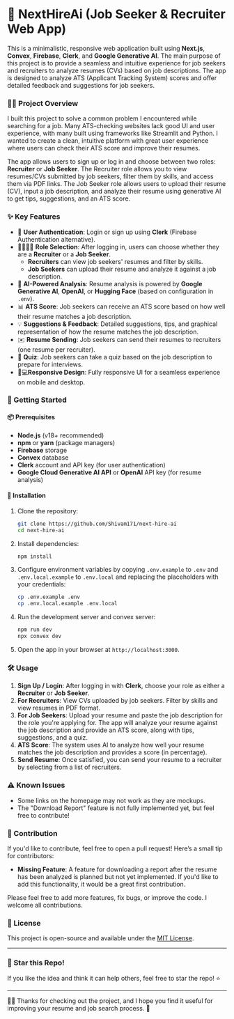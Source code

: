 # 🚀 NextHireAi (Job Seeker & Recruiter Web App)

This is a minimalistic, responsive web application built using **Next.js**, **Convex**, **Firebase**, **Clerk**, and **Google Generative AI**. The main purpose of this project is to provide a seamless and intuitive experience for job seekers and recruiters to analyze resumes (CVs) based on job descriptions. The app is designed to analyze ATS (Applicant Tracking System) scores and offer detailed feedback and suggestions for job seekers.

### 🧑‍💻 Project Overview

I built this project to solve a common problem I encountered while searching for a job. Many ATS-checking websites lack good UI and user experience, with many built using frameworks like Streamlit and Python. I wanted to create a clean, intuitive platform with great user experience where users can check their ATS score and improve their resumes.

The app allows users to sign up or log in and choose between two roles: **Recruiter** or **Job Seeker**. The Recruiter role allows you to view resumes/CVs submitted by job seekers, filter them by skills, and access them via PDF links. The Job Seeker role allows users to upload their resume (CV), input a job description, and analyze their resume using generative AI to get tips, suggestions, and an ATS score.

### ✨ Key Features

- 🔐 **User Authentication**: Login or sign up using **Clerk** (Firebase Authentication alternative).
- 🧑‍💼👩‍💻 **Role Selection**: After logging in, users can choose whether they are a **Recruiter** or a **Job Seeker**.
  - **Recruiters** can view job seekers' resumes and filter by skills.
  - **Job Seekers** can upload their resume and analyze it against a job description.
- 🤖 **AI-Powered Analysis**: Resume analysis is powered by **Google Generative AI**, **OpenAI**, or **Hugging Face** (based on configuration in `.env`).
- 📊 **ATS Score**: Job seekers can receive an ATS score based on how well their resume matches a job description.
- 💡 **Suggestions & Feedback**: Detailed suggestions, tips, and graphical representation of how the resume matches the job description.
- ✉️ **Resume Sending**: Job seekers can send their resumes to recruiters (one resume per recruiter).
- 🎯 **Quiz**: Job seekers can take a quiz based on the job description to prepare for interviews.
- 📱💻**Responsive Design**: Fully responsive UI for a seamless experience on mobile and desktop.

### 🏁 Getting Started

#### 📦 Prerequisites

- **Node.js** (v18+ recommended)
- **npm** or **yarn** (package managers)
- **Firebase** storage
- **Convex** database
- **Clerk** account and API key (for user authentication)
- **Google Cloud Generative AI API** or **OpenAI** API key (for resume analysis)

#### 🔧 Installation

1. Clone the repository:

   ```bash
   git clone https://github.com/Shivam171/next-hire-ai
   cd next-hire-ai
   ```

2. Install dependencies:

   ```bash
   npm install
   ```

3. Configure environment variables by copying `.env.example` to `.env` and `.env.local.example` to `.env.local` and replacing the placeholders with your credentials:

   ```bash
   cp .env.example .env
   cp .env.local.example .env.local
   ```

4. Run the development server and convex server:

   ```bash
   npm run dev
   npx convex dev
   ```

5. Open the app in your browser at `http://localhost:3000`.

### 🛠️ Usage

1. **Sign Up / Login**: After logging in with **Clerk**, choose your role as either a **Recruiter** or **Job Seeker**.
2. **For Recruiters**: View CVs uploaded by job seekers. Filter by skills and view resumes in PDF format.
3. **For Job Seekers**: Upload your resume and paste the job description for the role you're applying for. The app will analyze your resume against the job description and provide an ATS score, along with tips, suggestions, and a quiz.
4. **ATS Score**: The system uses AI to analyze how well your resume matches the job description and provides a score (in percentage).
5. **Send Resume**: Once satisfied, you can send your resume to a recruiter by selecting from a list of recruiters.

### ⚠️ Known Issues

- Some links on the homepage may not work as they are mockups.
- The "Download Report" feature is not fully implemented yet, but feel free to contribute!

### 🤝 Contribution

If you'd like to contribute, feel free to open a pull request! Here’s a small tip for contributors:

- **Missing Feature**: A feature for downloading a report after the resume has been analyzed is planned but not yet implemented. If you'd like to add this functionality, it would be a great first contribution.

Please feel free to add more features, fix bugs, or improve the code. I welcome all contributions.

### 📄 License

This project is open-source and available under the [MIT License](LICENSE).

---

### 🌟 Star this Repo!

If you like the idea and think it can help others, feel free to star the repo! ⭐

---

🙏🏻 Thanks for checking out the project, and I hope you find it useful for improving your resume and job search process. 💼
